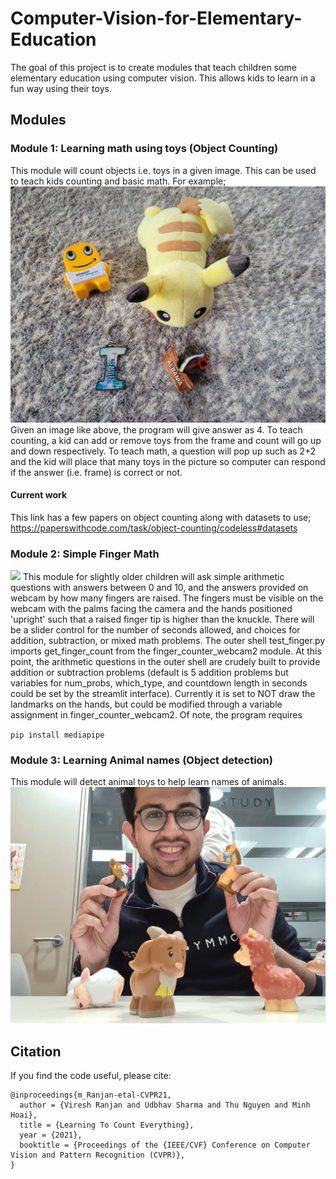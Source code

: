 # Computer-Vision-for-Elementary-Education

The goal of this project is to create modules that teach children some elementary education using computer vision. This allows kids to learn in a fun way using their toys.

## Modules
### Module 1: Learning math using toys (Object Counting)
This module will count objects i.e. toys in a given image. This can be used to teach kids counting and basic math. For example;
![](data/iqra-toys.jpg)
Given an image like above, the program will give answer as 4.
To teach counting, a kid can add or remove toys from the frame and count will go up and down respectively.
To teach math, a question will pop up such as 2+2 and the kid will place that many toys in the picture so computer can respond if the answer (i.e. frame) is correct or not.
#### Current work
This link has a few papers on object counting along with datasets to use;
https://paperswithcode.com/task/object-counting/codeless#datasets

### Module 2: Simple Finger Math
![](raising_human_hands.jpg)
This module for slightly older children will ask simple arithmetic questions with answers between 0 and 10, and the answers provided on webcam by how many fingers are raised. The fingers must be visible on the webcam with the palms facing the camera and the hands positioned 'upright' such that a raised finger tip is higher than the knuckle. There will be a slider control for the number of seconds allowed, and choices for addition, subtraction, or mixed math problems. The outer shell test_finger.py imports get_finger_count from the finger_counter_webcam2 module. At this point, the arithmetic questions in the outer shell are crudely built to provide addition or subtraction problems (default is 5 addition problems but variables for num_probs, which_type, and countdown length in seconds could be set by the streamlit interface). Currently it is set to NOT draw the landmarks on the hands, but could be modified through a variable assignment in finger_counter_webcam2. Of note, the program requires 

`pip install mediapipe` 


### Module 3: Learning Animal names (Object detection)
This module will detect animal toys to help learn names of animals.
![](data/animal-toys.jpeg)

## Citation

If you find the code useful, please cite:
```
@inproceedings{m_Ranjan-etal-CVPR21,
  author = {Viresh Ranjan and Udbhav Sharma and Thu Nguyen and Minh Hoai},
  title = {Learning To Count Everything},
  year = {2021},
  booktitle = {Proceedings of the {IEEE/CVF} Conference on Computer Vision and Pattern Recognition (CVPR)},
}
```



